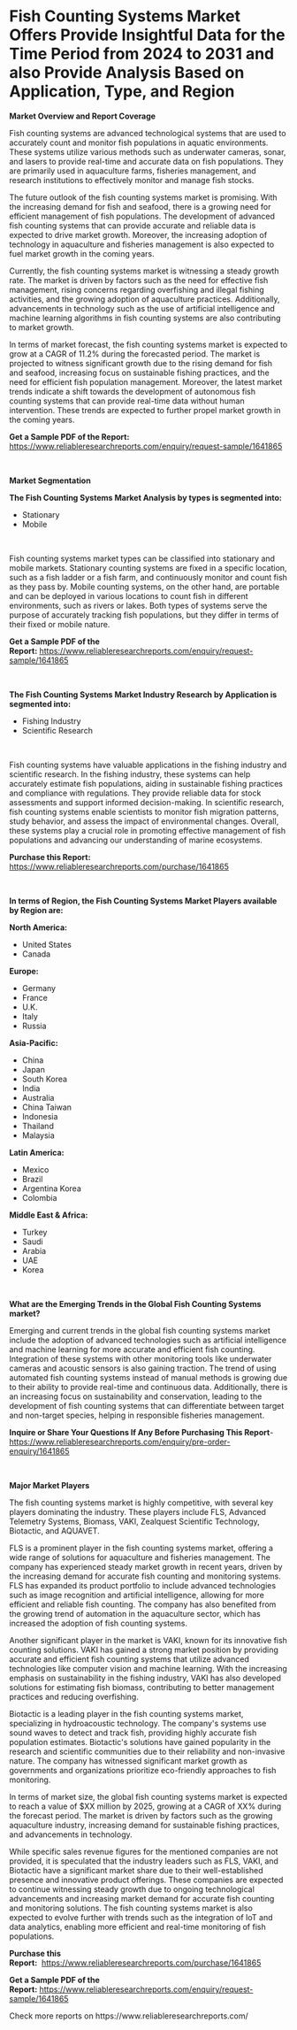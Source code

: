 <p><h1>Fish Counting Systems Market Offers Provide Insightful Data for the Time Period from 2024 to 2031 and also Provide Analysis Based on Application, Type, and Region</h1></p><p><strong>Market Overview and Report Coverage</strong></p>
<p><p>Fish counting systems are advanced technological systems that are used to accurately count and monitor fish populations in aquatic environments. These systems utilize various methods such as underwater cameras, sonar, and lasers to provide real-time and accurate data on fish populations. They are primarily used in aquaculture farms, fisheries management, and research institutions to effectively monitor and manage fish stocks.</p><p>The future outlook of the fish counting systems market is promising. With the increasing demand for fish and seafood, there is a growing need for efficient management of fish populations. The development of advanced fish counting systems that can provide accurate and reliable data is expected to drive market growth. Moreover, the increasing adoption of technology in aquaculture and fisheries management is also expected to fuel market growth in the coming years.</p><p>Currently, the fish counting systems market is witnessing a steady growth rate. The market is driven by factors such as the need for effective fish management, rising concerns regarding overfishing and illegal fishing activities, and the growing adoption of aquaculture practices. Additionally, advancements in technology such as the use of artificial intelligence and machine learning algorithms in fish counting systems are also contributing to market growth.</p><p>In terms of market forecast, the fish counting systems market is expected to grow at a CAGR of 11.2% during the forecasted period. The market is projected to witness significant growth due to the rising demand for fish and seafood, increasing focus on sustainable fishing practices, and the need for efficient fish population management. Moreover, the latest market trends indicate a shift towards the development of autonomous fish counting systems that can provide real-time data without human intervention. These trends are expected to further propel market growth in the coming years.</p></p>
<p><strong>Get a Sample PDF of the Report:</strong> <a href="https://www.reliableresearchreports.com/enquiry/request-sample/1641865">https://www.reliableresearchreports.com/enquiry/request-sample/1641865</a></p>
<p>&nbsp;</p>
<p><strong>Market Segmentation</strong></p>
<p><strong>The Fish Counting Systems Market Analysis by types is segmented into:</strong></p>
<p><ul><li>Stationary</li><li>Mobile</li></ul></p>
<p>&nbsp;</p>
<p><p>Fish counting systems market types can be classified into stationary and mobile markets. Stationary counting systems are fixed in a specific location, such as a fish ladder or a fish farm, and continuously monitor and count fish as they pass by. Mobile counting systems, on the other hand, are portable and can be deployed in various locations to count fish in different environments, such as rivers or lakes. Both types of systems serve the purpose of accurately tracking fish populations, but they differ in terms of their fixed or mobile nature.</p></p>
<p><strong>Get a Sample PDF of the Report:</strong>&nbsp;<a href="https://www.reliableresearchreports.com/enquiry/request-sample/1641865">https://www.reliableresearchreports.com/enquiry/request-sample/1641865</a></p>
<p>&nbsp;</p>
<p><strong>The Fish Counting Systems Market Industry Research by Application is segmented into:</strong></p>
<p><ul><li>Fishing Industry</li><li>Scientific Research</li></ul></p>
<p>&nbsp;</p>
<p><p>Fish counting systems have valuable applications in the fishing industry and scientific research. In the fishing industry, these systems can help accurately estimate fish populations, aiding in sustainable fishing practices and compliance with regulations. They provide reliable data for stock assessments and support informed decision-making. In scientific research, fish counting systems enable scientists to monitor fish migration patterns, study behavior, and assess the impact of environmental changes. Overall, these systems play a crucial role in promoting effective management of fish populations and advancing our understanding of marine ecosystems.</p></p>
<p><strong>Purchase this Report:</strong>&nbsp; <a href="https://www.reliableresearchreports.com/purchase/1641865">https://www.reliableresearchreports.com/purchase/1641865</a></p>
<p>&nbsp;</p>
<p><strong>In terms of Region, the Fish Counting Systems Market Players available by Region are:</strong></p>
<p>
    <p> <strong> North America: </strong>
        <ul>
            <li>United States</li>
            <li>Canada</li>
        </ul>
        </p> 
    <p> <strong> Europe: </strong>
        <ul>
            <li>Germany</li>
            <li>France</li>
            <li>U.K.</li>
            <li>Italy</li>
            <li>Russia</li>
        </ul>
        </p> 
    <p> <strong> Asia-Pacific: </strong>
        <ul>
            <li>China</li>
            <li>Japan</li>
            <li>South Korea</li>
            <li>India</li>
            <li>Australia</li>
            <li>China Taiwan</li>
            <li>Indonesia</li>
            <li>Thailand</li>
            <li>Malaysia</li>
        </ul>
        </p> 
    <p> <strong> Latin America: </strong>
        <ul>
            <li>Mexico</li>
            <li>Brazil</li>
            <li>Argentina Korea</li>
            <li>Colombia</li>
        </ul>
        </p> 
    <p> <strong> Middle East & Africa: </strong>
        <ul>
            <li>Turkey</li>
            <li>Saudi</li>
            <li>Arabia</li>
            <li>UAE</li>
            <li>Korea</li>
        </ul>
    </p>
    </p>
<p>&nbsp;</p>
<p><strong>What are the Emerging Trends in the Global Fish Counting Systems market?</strong></p>
<p><p>Emerging and current trends in the global fish counting systems market include the adoption of advanced technologies such as artificial intelligence and machine learning for more accurate and efficient fish counting. Integration of these systems with other monitoring tools like underwater cameras and acoustic sensors is also gaining traction. The trend of using automated fish counting systems instead of manual methods is growing due to their ability to provide real-time and continuous data. Additionally, there is an increasing focus on sustainability and conservation, leading to the development of fish counting systems that can differentiate between target and non-target species, helping in responsible fisheries management.</p></p>
<p><strong>Inquire or Share Your Questions If Any Before Purchasing This Report</strong>- <a href="https://www.reliableresearchreports.com/enquiry/pre-order-enquiry/1641865">https://www.reliableresearchreports.com/enquiry/pre-order-enquiry/1641865</a></p>
<p>&nbsp;</p>
<p><strong>Major Market Players</strong></p>
<p><p>The fish counting systems market is highly competitive, with several key players dominating the industry. These players include FLS, Advanced Telemetry Systems, Biomass, VAKI, Zealquest Scientific Technology, Biotactic, and AQUAVET.</p><p>FLS is a prominent player in the fish counting systems market, offering a wide range of solutions for aquaculture and fisheries management. The company has experienced steady market growth in recent years, driven by the increasing demand for accurate fish counting and monitoring systems. FLS has expanded its product portfolio to include advanced technologies such as image recognition and artificial intelligence, allowing for more efficient and reliable fish counting. The company has also benefited from the growing trend of automation in the aquaculture sector, which has increased the adoption of fish counting systems.</p><p>Another significant player in the market is VAKI, known for its innovative fish counting solutions. VAKI has gained a strong market position by providing accurate and efficient fish counting systems that utilize advanced technologies like computer vision and machine learning. With the increasing emphasis on sustainability in the fishing industry, VAKI has also developed solutions for estimating fish biomass, contributing to better management practices and reducing overfishing.</p><p>Biotactic is a leading player in the fish counting systems market, specializing in hydroacoustic technology. The company's systems use sound waves to detect and track fish, providing highly accurate fish population estimates. Biotactic's solutions have gained popularity in the research and scientific communities due to their reliability and non-invasive nature. The company has witnessed significant market growth as governments and organizations prioritize eco-friendly approaches to fish monitoring.</p><p>In terms of market size, the global fish counting systems market is expected to reach a value of $XX million by 2025, growing at a CAGR of XX% during the forecast period. The market is driven by factors such as the growing aquaculture industry, increasing demand for sustainable fishing practices, and advancements in technology.</p><p>While specific sales revenue figures for the mentioned companies are not provided, it is speculated that the industry leaders such as FLS, VAKI, and Biotactic have a significant market share due to their well-established presence and innovative product offerings. These companies are expected to continue witnessing steady growth due to ongoing technological advancements and increasing market demand for accurate fish counting and monitoring solutions. The fish counting systems market is also expected to evolve further with trends such as the integration of IoT and data analytics, enabling more efficient and real-time monitoring of fish populations.</p></p>
<p><strong>Purchase this Report:</strong>&nbsp;&nbsp;<a href="https://www.reliableresearchreports.com/purchase/1641865">https://www.reliableresearchreports.com/purchase/1641865</a></p>
<p></p>
<p><strong>Get a Sample PDF of the Report:</strong>&nbsp;<a href="https://www.reliableresearchreports.com/enquiry/request-sample/1641865">https://www.reliableresearchreports.com/enquiry/request-sample/1641865</a></p>
<p>Check more reports on https://www.reliableresearchreports.com/</p>